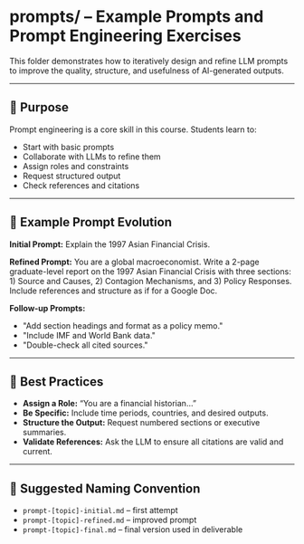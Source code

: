 # prompts/ – Example Prompts and Prompt Engineering Exercises

This folder demonstrates how to iteratively design and refine LLM prompts to improve the quality, structure, and usefulness of AI-generated outputs.

---

## 📐 Purpose

Prompt engineering is a core skill in this course. Students learn to:
- Start with basic prompts
- Collaborate with LLMs to refine them
- Assign roles and constraints
- Request structured output
- Check references and citations

---

## 🧪 Example Prompt Evolution

**Initial Prompt:**
Explain the 1997 Asian Financial Crisis.


**Refined Prompt:**
You are a global macroeconomist. Write a 2-page graduate-level report on the 1997 Asian Financial Crisis with three sections: 1) Source and Causes, 2) Contagion Mechanisms, and 3) Policy Responses. Include references and structure as if for a Google Doc.


**Follow-up Prompts:**
- "Add section headings and format as a policy memo."
- "Include IMF and World Bank data."
- "Double-check all cited sources."

---

## 📎 Best Practices

- **Assign a Role:** “You are a financial historian…”
- **Be Specific:** Include time periods, countries, and desired outputs.
- **Structure the Output:** Request numbered sections or executive summaries.
- **Validate References:** Ask the LLM to ensure all citations are valid and current.

---

## 📂 Suggested Naming Convention

- `prompt-[topic]-initial.md` – first attempt  
- `prompt-[topic]-refined.md` – improved prompt  
- `prompt-[topic]-final.md` – final version used in deliverable  
